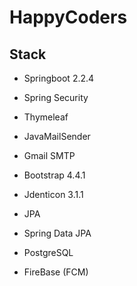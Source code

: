 # HappyCoders

## Stack

- Springboot 2.2.4
- Spring Security
- Thymeleaf
- JavaMailSender
- Gmail SMTP

- Bootstrap 4.4.1
- Jdenticon 3.1.1

- JPA
- Spring Data JPA
- PostgreSQL

- FireBase (FCM)

